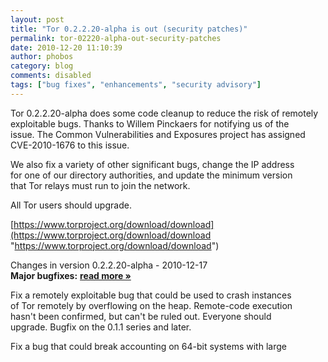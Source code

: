```yaml
---
layout: post
title: "Tor 0.2.2.20-alpha is out (security patches)"
permalink: tor-02220-alpha-out-security-patches
date: 2010-12-20 11:10:39
author: phobos
category: blog
comments: disabled
tags: ["bug fixes", "enhancements", "security advisory"]
---
```


Tor 0.2.2.20-alpha does some code cleanup to reduce the risk of remotely  
 exploitable bugs. Thanks to Willem Pinckaers for notifying us of the  
 issue. The Common Vulnerabilities and Exposures project has assigned  
 CVE-2010-1676 to this issue.

We also fix a variety of other significant bugs, change the IP address  
 for one of our directory authorities, and update the minimum version  
 that Tor relays must run to join the network.

All Tor users should upgrade.

[https://www.torproject.org/download/download](https://www.torproject.org/download/download "https://www.torproject.org/download/download")

Changes in version 0.2.2.20-alpha - 2010-12-17  
 **Major bugfixes:** [**read more »**](https://blog.torproject.org/blog/tor-02220-alpha-out-security-patches)

Fix a remotely exploitable bug that could be used to crash instances  
 of Tor remotely by overflowing on the heap. Remote-code execution  
 hasn't been confirmed, but can't be ruled out. Everyone should  
 upgrade. Bugfix on the 0.1.1 series and later.

Fix a bug that could break accounting on 64-bit systems with large  

